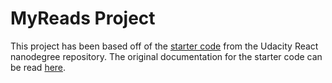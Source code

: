 # MyReads Project

This project has been based off of the [starter code](https://github.com/udacity/reactnd-project-myreads-starter) from
the Udacity React nanodegree repository. The original documentation for the starter code can be read
[here](doc/README.md).
